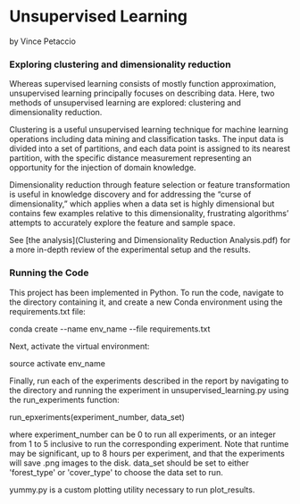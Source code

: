 # Unsupervised Learning
by Vince Petaccio
### Exploring clustering and dimensionality reduction
Whereas supervised learning consists of mostly function approximation, unsupervised learning 
principally focuses on describing data. Here, two methods of unsupervised learning are explored: 
clustering and dimensionality reduction. 

Clustering is a useful unsupervised learning technique for machine learning operations including 
data mining and classification tasks. The input data is divided into a set of partitions, and 
each data point is assigned to its nearest partition, with the specific distance measurement 
representing an opportunity for the injection of domain knowledge.

Dimensionality reduction through feature selection or feature transformation is
useful in knowledge discovery and for addressing the “curse of dimensionality,”
which applies when a data set is highly dimensional but contains few examples
relative to this dimensionality, frustrating algorithms’ attempts to accurately explore
the feature and sample space.

See [the analysis](Clustering and Dimensionality Reduction Analysis.pdf) for a more in-depth review of the experimental setup and the results.

### Running the Code
This project has been implemented in Python. To run the code, navigate to the directory
containing it, and create a new Conda environment using the requirements.txt file:

conda create --name env_name --file requirements.txt

Next, activate the virtual environment:

source activate env_name

Finally, run each of the experiments described in the report by navigating to the directory
and running the experiment in unsupervised_learning.py using the run_experiments function:

run_epxeriments(experiment_number, data_set)

where experiment_number can be 0 to run all experiments, or an integer from 1 to 5 inclusive
to run the corresponding experiment. Note that runtime may be significant, up to 8 hours
per experiment, and that the experiments will save .png images to the disk. data_set should 
be set  to either 'forest_type' or 'cover_type' to choose the data set to run.

yummy.py is a custom plotting utility necessary to run plot_results.